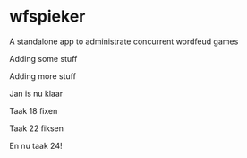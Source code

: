 # wfspieker
A standalone app to administrate concurrent wordfeud games

Adding some stuff

Adding more stuff

Jan is nu klaar

Taak 18 fixen 

Taak 22 fiksen

En nu taak 24!


